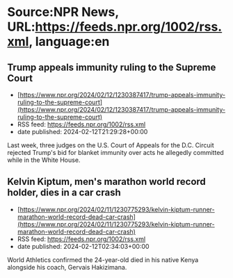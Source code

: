 # Source:NPR News, URL:https://feeds.npr.org/1002/rss.xml, language:en

## Trump appeals immunity ruling to the Supreme Court
 - [https://www.npr.org/2024/02/12/1230387417/trump-appeals-immunity-ruling-to-the-supreme-court](https://www.npr.org/2024/02/12/1230387417/trump-appeals-immunity-ruling-to-the-supreme-court)
 - RSS feed: https://feeds.npr.org/1002/rss.xml
 - date published: 2024-02-12T21:29:28+00:00

Last week, three judges on the U.S. Court of Appeals for the D.C. Circuit rejected Trump's bid for blanket immunity over acts he allegedly committed while in the White House.

## Kelvin Kiptum, men's marathon world record holder, dies in a car crash
 - [https://www.npr.org/2024/02/11/1230775293/kelvin-kiptum-runner-marathon-world-record-dead-car-crash](https://www.npr.org/2024/02/11/1230775293/kelvin-kiptum-runner-marathon-world-record-dead-car-crash)
 - RSS feed: https://feeds.npr.org/1002/rss.xml
 - date published: 2024-02-12T02:34:03+00:00

World Athletics confirmed the 24-year-old died in his native Kenya alongside his coach, Gervais Hakizimana.

